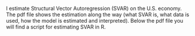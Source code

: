 I estimate Structural Vector Autoregression (SVAR) on the U.S. economy. The pdf file shows the estimation along the way (what SVAR is, what data is used, how the model is estimated and interpreted). Below the pdf file you will find a script for estimating SVAR in R.
